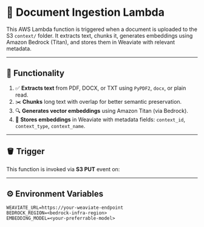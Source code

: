 # 🧾 Document Ingestion Lambda

This AWS Lambda function is triggered when a document is uploaded to the S3 `context/` folder. It extracts text, chunks it, generates embeddings using Amazon Bedrock (Titan), and stores them in Weaviate with relevant metadata.

---

## 🧠 Functionality

1. ✅ **Extracts text** from PDF, DOCX, or TXT using `PyPDF2`, `docx`, or plain read.
2. ✂️ **Chunks** long text with overlap for better semantic preservation.
3. 🔍 **Generates vector embeddings** using Amazon Titan (via Bedrock).
4. 🧠 **Stores embeddings** in Weaviate with metadata fields: `context_id`, `context_type`, `context_name`.

---

## 🪣 Trigger

This function is invoked via **S3 PUT** event on:

---

## ⚙️ Environment Variables

```env
WEAVIATE_URL=https://your-weaviate-endpoint
BEDROCK_REGION=<bedrock-infra-region>
EMBEDDING_MODEL=<your-preferrable-model>
```
